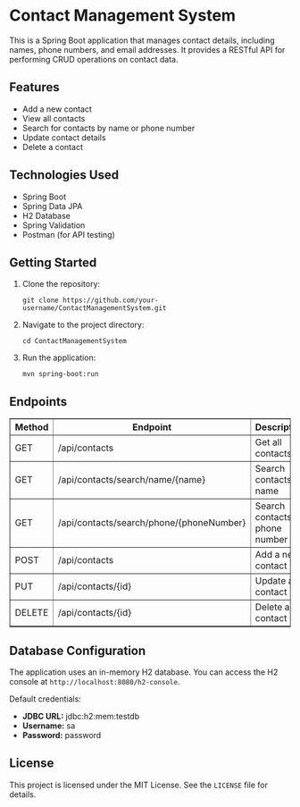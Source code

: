 
<body>

<h1>Contact Management System</h1>

<p>This is a Spring Boot application that manages contact details, including names, phone numbers, and email addresses. It provides a RESTful API for performing CRUD operations on contact data.</p>

<h2>Features</h2>
<ul>
    <li>Add a new contact</li>
    <li>View all contacts</li>
    <li>Search for contacts by name or phone number</li>
    <li>Update contact details</li>
    <li>Delete a contact</li>
</ul>

<h2>Technologies Used</h2>
<ul>
    <li>Spring Boot</li>
    <li>Spring Data JPA</li>
    <li>H2 Database</li>
    <li>Spring Validation</li>
    <li>Postman (for API testing)</li>
</ul>

<h2>Getting Started</h2>
<ol>
    <li>Clone the repository:</li>
    <pre><code>git clone https://github.com/your-username/ContactManagementSystem.git</code></pre>
    <li>Navigate to the project directory:</li>
    <pre><code>cd ContactManagementSystem</code></pre>
    <li>Run the application:</li>
    <pre><code>mvn spring-boot:run</code></pre>
</ol>

<h2>Endpoints</h2>
<table border="1">
    <thead>
        <tr>
            <th>Method</th>
            <th>Endpoint</th>
            <th>Description</th>
        </tr>
    </thead>
    <tbody>
        <tr>
            <td>GET</td>
            <td>/api/contacts</td>
            <td>Get all contacts</td>
        </tr>
        <tr>
            <td>GET</td>
            <td>/api/contacts/search/name/{name}</td>
            <td>Search contacts by name</td>
        </tr>
        <tr>
            <td>GET</td>
            <td>/api/contacts/search/phone/{phoneNumber}</td>
            <td>Search contacts by phone number</td>
        </tr>
        <tr>
            <td>POST</td>
            <td>/api/contacts</td>
            <td>Add a new contact</td>
        </tr>
        <tr>
            <td>PUT</td>
            <td>/api/contacts/{id}</td>
            <td>Update a contact</td>
        </tr>
        <tr>
            <td>DELETE</td>
            <td>/api/contacts/{id}</td>
            <td>Delete a contact</td>
        </tr>
    </tbody>
</table>

<h2>Database Configuration</h2>
<p>The application uses an in-memory H2 database. You can access the H2 console at <code>http://localhost:8080/h2-console</code>.</p>
<p>Default credentials:</p>
<ul>
    <li><strong>JDBC URL:</strong> jdbc:h2:mem:testdb</li>
    <li><strong>Username:</strong> sa</li>
    <li><strong>Password:</strong> password</li>
</ul>

<h2>License</h2>
<p>This project is licensed under the MIT License. See the <code>LICENSE</code> file for details.</p>

</body>
</html>
